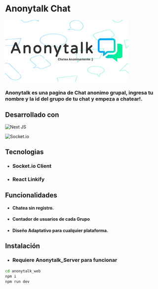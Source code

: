 # Anonytalk Chat

<a href="https://anonytalk.netlify.app" ><img width=400 src="./public/img/preview.png"></a>

### Anonytalk es una pagina de Chat anonimo grupal, ingresa tu nombre y la id del grupo de tu chat y empeza a chatear!.


## Desarrollado con 

![Next JS](https://img.shields.io/badge/Next-black?style=for-the-badge&logo=next.js&logoColor=white)

![Socket.io](https://img.shields.io/badge/Socket.io-black?style=for-the-badge&logo=socket.io&badgeColor=010101)

## Tecnologias

- ### Socket.io Client
- ### React Linkify

## Funcionalidades

- #### Chatea sin registro.
- #### Contador de usuarios de cada Grupo
- #### Diseño Adaptativo para cualquier plataforma.

## Instalación

- ### Requiere Anonytalk_Server para funcionar

```sh
cd anonytalk_web
npm i
npm run dev
```